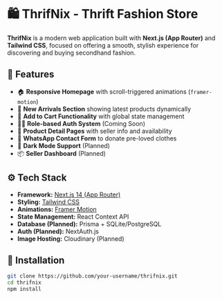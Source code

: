 # 🛍️ ThrifNix - Thrift Fashion Store

**ThrifNix** is a modern web application built with **Next.js (App Router)** and **Tailwind CSS**, focused on offering a smooth, stylish experience for discovering and buying secondhand fashion.

## 🌟 Features

- 🏠 **Responsive Homepage** with scroll-triggered animations (`framer-motion`)
- 🧾 **New Arrivals Section** showing latest products dynamically
- 🛒 **Add to Cart Functionality** with global state management
- 🧑‍💼 **Role-based Auth System** (Coming Soon)
- 👚 **Product Detail Pages** with seller info and availability
- 📱 **WhatsApp Contact Form** to donate pre-loved clothes
- 🎨 **Dark Mode Support** (Planned)
- 📦 **Seller Dashboard** (Planned)

## ⚙️ Tech Stack

- **Framework:** [Next.js 14 (App Router)](https://nextjs.org/)
- **Styling:** [Tailwind CSS](https://tailwindcss.com/)
- **Animations:** [Framer Motion](https://www.framer.com/motion/)
- **State Management:** React Context API
- **Database (Planned):** Prisma + SQLite/PostgreSQL
- **Auth (Planned):** NextAuth.js
- **Image Hosting:** Cloudinary (Planned)

## 🔧 Installation

```bash
git clone https://github.com/your-username/thrifnix.git
cd thrifnix
npm install
